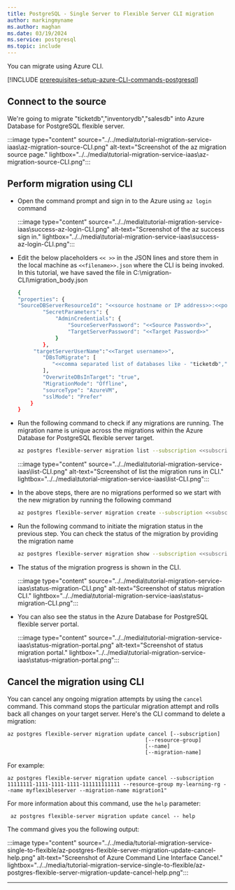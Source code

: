 ```yaml
---
title: PostgreSQL - Single Server to Flexible Server CLI migration
author: markingmyname
ms.author: maghan
ms.date: 03/19/2024
ms.service: postgresql
ms.topic: include
---
```


You can migrate using Azure CLI.

[!INCLUDE [prerequisites-setup-azure-CLI-commands-postgresql](../prerequisites/prerequisites-setup-azure-cli-commands-postgresql.md)]

## Connect to the source

We're going to migrate "ticketdb","inventorydb","salesdb" into Azure Database for PostgreSQL flexible server.

:::image type="content" source="../../media\tutorial-migration-service-iaas\az-migration-source-CLI.png" alt-text="Screenshot of the az migration source page." lightbox="../../media\tutorial-migration-service-iaas\az-migration-source-CLI.png":::

## Perform migration using CLI

- Open the command prompt and sign in to the Azure using `az login` command

    :::image type="content" source="../../media\tutorial-migration-service-iaas\success-az-login-CLI.png" alt-text="Screenshot of the az success sign in." lightbox="../../media\tutorial-migration-service-iaas\success-az-login-CLI.png":::

- Edit the below placeholders `<< >>` in the JSON lines and store them in the local machine as `<<filename>>.json` where the CLI is being invoked. In this tutorial, we have saved the file in C:\migration-CLI\migration_body.json

    ```bash
    {
    "properties": {
    "SourceDBServerResourceId": "<<source hostname or IP address>>:<<port>>@<<username>>",
            "SecretParameters": {
                "AdminCredentials": {
                    "SourceServerPassword": "<<Source Password>>",
                    "TargetServerPassword": "<<Target Password>>"
                }
            },
         "targetServerUserName":"<<Target username>>",
            "DBsToMigrate": [
               "<<comma separated list of databases like - "ticketdb","timedb","salesdb">>"
            ],
            "OverwriteDBsInTarget": "true",
            "MigrationMode": "Offline",
            "sourceType": "AzureVM",
            "sslMode": "Prefer"
        }
    }
    ```

- Run the following command to check if any migrations are running. The migration name is unique across the migrations within the Azure Database for PostgreSQL flexible server target.

    ```bash
    az postgres flexible-server migration list --subscription <<subscription ID>> --resource-group <<resource group name>> --name <<Name of the Flexible Server>> --filter All
    ```

    :::image type="content" source="../../media\tutorial-migration-service-iaas\list-CLI.png" alt-text="Screenshot of list the migration runs in CLI." lightbox="../../media\tutorial-migration-service-iaas\list-CLI.png":::

- In the above steps, there are no migrations performed so we start with the new migration by running the following command

    ```bash
    az postgres flexible-server migration create --subscription <<subscription ID>> --resource-group <<resource group name>> --name <<Name of the Flexible Server>> --migration-name <<Unique Migration Name>> --migration-option ValidateAndMigrate --properties "C:\migration-cli\migration_body.json"
    ```

- Run the following command to initiate the migration status in the previous step. You can check the status of the migration by providing the migration name

    ```bash
    az postgres flexible-server migration show --subscription <<subscription ID>> --resource-group <<resource group name>> --name <<Name of the Flexible Server>> --migration-name <<Migration ID>>
    ```

- The status of the migration progress is shown in the CLI.

    :::image type="content" source="../../media\tutorial-migration-service-iaas\status-migration-CLI.png" alt-text="Screenshot of status migration CLI." lightbox="../../media\tutorial-migration-service-iaas\status-migration-CLI.png":::

- You can also see the status in the Azure Database for PostgreSQL flexible server portal.

    :::image type="content" source="../../media\tutorial-migration-service-iaas\status-migration-portal.png" alt-text="Screenshot of status migration portal." lightbox="../../media\tutorial-migration-service-iaas\status-migration-portal.png":::

## Cancel the migration using CLI

You can cancel any ongoing migration attempts by using the `cancel` command. This command stops the particular migration attempt and rolls back all changes on your target server. Here's the CLI command to delete a migration:

```azurecli
az postgres flexible-server migration update cancel [--subscription]
                                            [--resource-group]
                                            [--name]
                                            [--migration-name]
```

For example:

```azurecli-interactive
az postgres flexible-server migration update cancel --subscription 11111111-1111-1111-1111-111111111111 --resource-group my-learning-rg --name myflexibleserver --migration-name migration1"
```

For more information about this command, use the `help` parameter:

```azurecli-interactive
 az postgres flexible-server migration update cancel -- help
 ```

The command gives you the following output:

:::image type="content" source="../../media/tutorial-migration-service-single-to-flexible/az-postgres-flexible-server-migration-update-cancel-help.png" alt-text="Screenshot of Azure Command Line Interface Cancel." lightbox="../../media/tutorial-migration-service-single-to-flexible/az-postgres-flexible-server-migration-update-cancel-help.png":::

---

